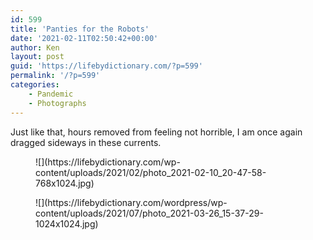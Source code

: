```yaml
---
id: 599
title: 'Panties for the Robots'
date: '2021-02-11T02:50:42+00:00'
author: Ken
layout: post
guid: 'https://lifebydictionary.com/?p=599'
permalink: '/?p=599'
categories:
    - Pandemic
    - Photographs
---
```


Just like that, hours removed from feeling not horrible, I am once again dragged sideways in these currents.

<figure class="wp-block-image size-large">![](https://lifebydictionary.com/wp-content/uploads/2021/02/photo_2021-02-10_20-47-58-768x1024.jpg)</figure><figure class="wp-block-image size-large">![](https://lifebydictionary.com/wordpress/wp-content/uploads/2021/07/photo_2021-03-26_15-37-29-1024x1024.jpg)</figure>